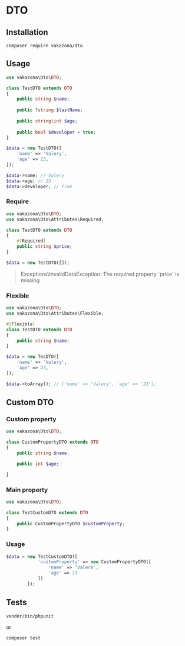 # DTO

## Installation

```
composer require vakazona/dto
```

## Usage

```php
use vakazona\Dto\DTO;

class TestDTO extends DTO
{
    public string $name;
    
    public ?string $lastName;
    
    public string|int $age;
    
    public bool $developer = true;
}

$data = new TestDTO([
    'name' => 'Valery',
    'age' => 23,
]);

$data->name; // Valery
$data->age; // 23
$data->developer; // true
```

### Require

```php
use vakazona\Dto\DTO;
use vakazona\Dto\Attributes\Required;

class TestDTO extends DTO
{
    #[Required]
    public string $price;
}

$data = new TestDTO([]);
```

> Exceptions\InvalidDataException: The required property \`price\` is missing

### Flexible

```php
use vakazona\Dto\DTO;
use vakazona\Dto\Attributes\Flexible;

#[Flexible]
class TestDTO extends DTO
{
    public string $name;
}

$data = new TesDTO([
    'name' => 'Valery',
    'age' => 23,
]);

$data->toArray(); // ['name' => 'Valery', 'age' => '23'];
```

## Custom DTO
### Custom property
```php
use vakazona\Dto\DTO;

class CustomPropertyDTO extends DTO
{
    public string $name;

    public int $age;

}
```
### Main property
```php
use vakazona\Dto\DTO;

class TestCustomDTO extends DTO
{
    public CustomPropertyDTO $customProperty;
}

```
### Usage
```php
$data = new TestCustomDTO([
            'customProperty' => new CustomPropertyDTO([
                'name' => 'Valera',
                'age' => 23
            ])
        ]);

```

## Tests
```
vendor/bin/phpunit
```
or
```
composer test
```